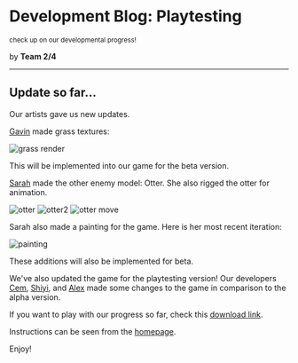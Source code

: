 # Development Blog: Playtesting
<small>check up on our developmental progress!</small>

by **Team 2/4**
***
## Update so far...
Our artists gave us new updates.

[Gavin](/about) made grass textures:

![grass render](https://github.com/team2-4/2-4/blob/master/src/media/images/development/grass%20render.jpg?raw=true)

This will be implemented into our game for the beta version.

[Sarah](/about) made the other enemy model: Otter. She also rigged the otter for animation.

![otter](https://github.com/team2-4/2-4/blob/master/src/media/images/development/Capture.PNG?raw=true)
![otter2](https://github.com/team2-4/2-4/blob/master/src/media/images/development/Capture2.PNG?raw=true)
![otter move](https://github.com/team2-4/2-4/blob/master/src/media/images/development/OTTER_move_preview.gif?raw=true)

Sarah also made a painting for the game. Here is her most recent iteration:

![painting](https://github.com/team2-4/2-4/blob/master/src/media/images/development/Painting5.png?raw=true)

These additions will also be implemented for beta.

We've also updated the game for the playtesting version! Our developers [Cem](/about), [Shiyi](/about), and [Alex](/about) made some changes to the game in comparison
to the alpha version.

If you want to play with our progress so far, check this [download link](https://drive.google.com/file/d/1m84W25-ij6GUuke4ntRNaBBF9oOe_2Rg/view?usp=sharing).

Instructions can be seen from the [homepage](https://2-4.netlify.app/).

Enjoy!